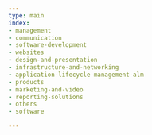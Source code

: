 ```yaml
---
type: main
index:
- management
- communication
- software-development
- websites
- design-and-presentation
- infrastructure-and-networking
- application-lifecycle-management-alm
- products
- marketing-and-video
- reporting-solutions
- others
- software

---
```


